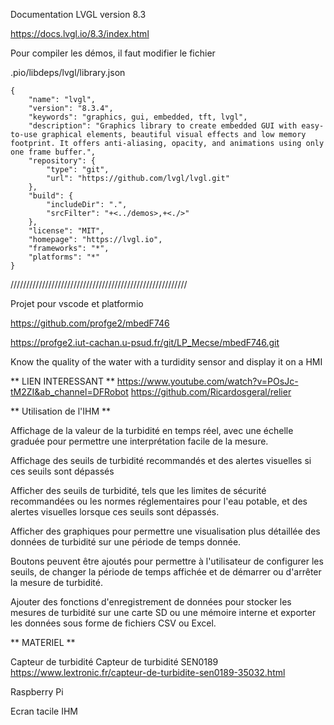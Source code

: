 Documentation LVGL version 8.3

<https://docs.lvgl.io/8.3/index.html>

Pour compiler les démos, il faut modifier le fichier

.pio/libdeps/lvgl/library.json

```
{
	"name": "lvgl",
	"version": "8.3.4",
	"keywords": "graphics, gui, embedded, tft, lvgl",
	"description": "Graphics library to create embedded GUI with easy-to-use graphical elements, beautiful visual effects and low memory footprint. It offers anti-aliasing, opacity, and animations using only one frame buffer.",
	"repository": {
		"type": "git",
		"url": "https://github.com/lvgl/lvgl.git"
	},
	"build": {
		"includeDir": ".",
		"srcFilter": "+<../demos>,+<./>"
	},
	"license": "MIT",
	"homepage": "https://lvgl.io",
	"frameworks": "*",
	"platforms": "*"
}
```

////////////////////////////////////////////////////////

Projet pour vscode et platformio

<https://github.com/profge2/mbedF746>

<https://profge2.iut-cachan.u-psud.fr/git/LP_Mecse/mbedF746.git>

Know the quality of the water with a turdidity sensor and display it on a HMI

** LIEN INTERESSANT ** https://www.youtube.com/watch?v=POsJc-tM2ZI&ab_channel=DFRobot https://github.com/Ricardosgeral/relier

** Utilisation de l'IHM **

Affichage de la valeur de la turbidité en temps réel, avec une échelle graduée pour permettre une interprétation facile de la mesure.

Affichage des seuils de turbidité recommandés et des alertes visuelles si ces seuils sont dépassés

Afficher des seuils de turbidité, tels que les limites de sécurité recommandées ou les normes réglementaires pour l'eau potable, et des alertes visuelles lorsque ces seuils sont dépassés.

Afficher des graphiques pour permettre une visualisation plus détaillée des données de turbidité sur une période de temps donnée.

Boutons peuvent être ajoutés pour permettre à l'utilisateur de configurer les seuils, de changer la période de temps affichée et de démarrer ou d'arrêter la mesure de turbidité.

Ajouter des fonctions d'enregistrement de données pour stocker les mesures de turbidité sur une carte SD ou une mémoire interne et exporter les données sous forme de fichiers CSV ou Excel.

** MATERIEL **

Capteur de turbidité Capteur de turbidité SEN0189 https://www.lextronic.fr/capteur-de-turbidite-sen0189-35032.html

Raspberry Pi

Ecran tacile IHM

